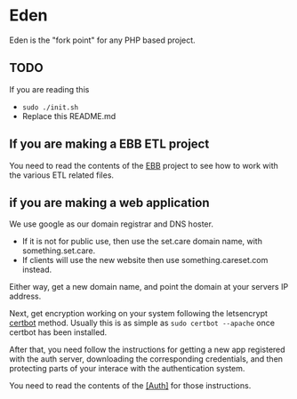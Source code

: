 # Eden
Eden is the "fork point" for any PHP based project. 

## TODO

If you are reading this

- `sudo ./init.sh`
- Replace this README.md


## If you are making a EBB ETL project
You need to read the contents of the [EBB](https://github.com/docgraph/EBB/) project to see how to work with the various ETL related files. 


## if you are making a web application

We use google as our domain registrar and DNS hoster. 
* If it is not for public use, then use the set.care domain name, with something.set.care. 
* If clients will use the new website then use something.careset.com instead. 

Either way, get a new domain name, and point the domain at your servers IP address.

Next, get encryption working on your system following the letsencrypt [certbot](https://certbot.eff.org/) method. Usually this is as simple as `sudo certbot --apache` once certbot has been installed. 

After that, you need follow the instructions for getting a new app registered with the auth server, downloading the corresponding credentials, and then protecting parts of your interace with the authentication system. 

You need to read the contents of the [[Auth]](https://github.com/CareSet/AuthenticationServer) for those instructions. 
